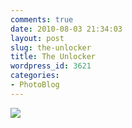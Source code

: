 ```yaml
---
comments: true
date: 2010-08-03 21:34:03
layout: post
slug: the-unlocker
title: The Unlocker
wordpress_id: 3621
categories:
- PhotoBlog
---
```


![](http://ryanfitzer.com/main/wp-content/uploads/2010/08/photo2-950x709.jpg)
